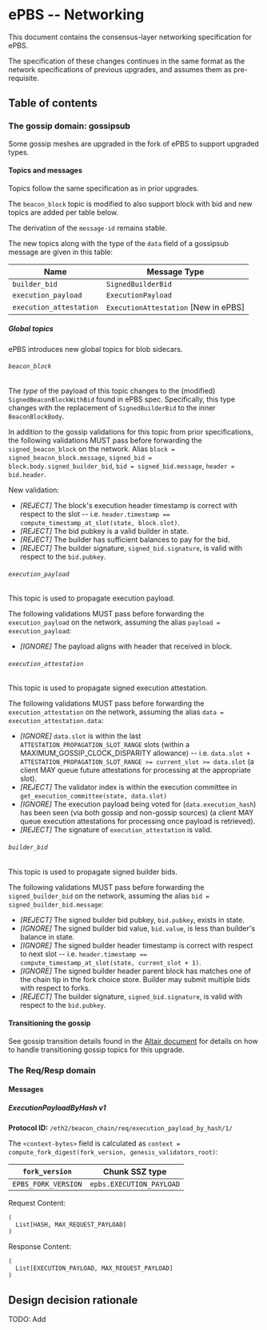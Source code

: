 # ePBS -- Networking


This document contains the consensus-layer networking specification for ePBS.

The specification of these changes continues in the same format as the network specifications of previous upgrades, and assumes them as pre-requisite.

## Table of contents

### The gossip domain: gossipsub

Some gossip meshes are upgraded in the fork of ePBS to support upgraded types.

#### Topics and messages

Topics follow the same specification as in prior upgrades.

The `beacon_block` topic is modified to also support block with bid and new topics are added per table below.

The derivation of the `message-id` remains stable.

The new topics along with the type of the `data` field of a gossipsub message are given in this table:

| Name | Message Type |
| - | - |
| `builder_bid` | `SignedBuilderBid`|
| `execution_payload` | `ExecutionPayload`|
| `execution_attestation` | `ExecutionAttestation` [New in ePBS]

##### Global topics

ePBS introduces new global topics for blob sidecars.

###### `beacon_block`

The *type* of the payload of this topic changes to the (modified) `SignedBeaconBlockWithBid` found in ePBS spec. Specifically, this type changes with the replacement of `SignedBuilderBid` to the inner `BeaconBlockBody`.

In addition to the gossip validations for this topic from prior specifications, the following validations MUST pass before forwarding the `signed_beacon_block` on the network. Alias `block = signed_beacon_block.message`, `signed_bid = block.body.signed_builder_bid`, `bid = signed_bid.message`, `header = bid.header`.


New validation:

- _[REJECT]_ The block's execution header timestamp is correct with respect to the slot -- i.e. `header.timestamp == compute_timestamp_at_slot(state, block.slot)`.
- _[REJECT]_ The bid pubkey is a valid builder in state.
- _[REJECT]_ The builder has sufficient balances to pay for the bid.
- _[REJECT]_ The builder signature, `signed_bid.signature`, is valid with respect to the `bid.pubkey`.

###### `execution_payload`

This topic is used to propagate execution payload.

The following validations MUST pass before forwarding the `execution_payload` on the network, assuming the alias `payload = execution_payload`:

- _[IGNORE]_ The payload aligns with header that received in block.

###### `execution_attestation`

This topic is used to propagate signed execution attestation.

The following validations MUST pass before forwarding the `execution_attestation` on the network, assuming the alias `data = execution_attestation.data`:

- _[IGNORE]_ `data.slot` is within the last `ATTESTATION_PROPAGATION_SLOT_RANGE` slots (within a MAXIMUM_GOSSIP_CLOCK_DISPARITY allowance) -- i.e. `data.slot + ATTESTATION_PROPAGATION_SLOT_RANGE >= current_slot >= data.slot` (a client MAY queue future attestations for processing at the appropriate slot).
- _[REJECT]_ The validator index is within the execution committee in `get_execution_committee(state, data.slot)`
- _[IGNORE]_ The execution payload being voted for (`data.execution_hash`) has been seen (via both gossip and non-gossip sources) (a client MAY queue execution attestations for processing once payload is retrieved).
- _[REJECT]_ The signature of `execution_attestation` is valid.

###### `builder_bid`

This topic is used to propagate signed builder bids.

The following validations MUST pass before forwarding the `signed_builder_bid` on the network, assuming the alias `bid = signed_builder_bid.message`:

- _[REJECT]_ The signed builder bid pubkey, `bid.pubkey`, exists in state.
- _[IGNORE]_ The signed builder bid value, `bid.value`, is less than builder's balance in state.
- _[IGNORE]_ The signed builder header timestamp is correct with respect to next slot -- i.e. `header.timestamp == compute_timestamp_at_slot(state, current_slot + 1)`.
- _[IGNORE]_ The signed builder header parent block has matches one of the chain tip in the fork choice store. Builder may submit multiple bids with respect to forks.
- _[REJECT]_ The builder signature, `signed_bid.signature`, is valid with respect to the `bid.pubkey`.

#### Transitioning the gossip

See gossip transition details found in the [Altair document](../altair/p2p-interface.md#transitioning-the-gossip) for
details on how to handle transitioning gossip topics for this upgrade.

### The Req/Resp domain

#### Messages

##### ExecutionPayloadByHash v1

**Protocol ID:** `/eth2/beacon_chain/req/execution_payload_by_hash/1/`

The `<context-bytes>` field is calculated as `context = compute_fork_digest(fork_version, genesis_validators_root)`:

[1]: # (eth2spec: skip)

| `fork_version`           | Chunk SSZ type                |
|--------------------------|-------------------------------|
| `EPBS_FORK_VERSION`     | `epbs.EXECUTION_PAYLOAD`           |

Request Content:

```
(
  List[HASH, MAX_REQUEST_PAYLOAD]
)
```

Response Content:

```
(
  List[EXECUTION_PAYLOAD, MAX_REQUEST_PAYLOAD]
)
```


## Design decision rationale

TODO: Add